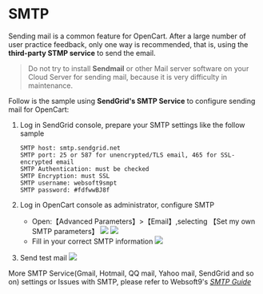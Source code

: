 # SMTP

Sending mail is a common feature for OpenCart. After a large number of user practice feedback, only one way is recommended, that is, using the **third-party STMP service** to send the email.

> Do not try to install **Sendmail** or other Mail server software on your Cloud Server for sending mail, because it is very difficulty in maintenance.

Follow is the sample using **SendGrid's SMTP Service** to configure sending mail for OpenCart:

1. Log in SendGrid console, prepare your SMTP settings like the follow sample
   ```
   SMTP host: smtp.sendgrid.net
   SMTP port: 25 or 587 for unencrypted/TLS email, 465 for SSL-encrypted email
   SMTP Authentication: must be checked
   SMTP Encryption: must SSL
   SMTP username: websoft9smpt
   SMTP password: #fdfwwBJ8f    
   ```
2. Log in OpenCart console as administrator, configure SMTP  
  
   - Open:【Advanced Parameters】>【Email】,selecting 【Set my own SMTP parameters】
     ![](https://libs.websoft9.com/Websoft9/DocsPicture/en/prestashop/prestashop-smtp001-websoft9.png)
     ![](https://libs.websoft9.com/Websoft9/DocsPicture/en/prestashop/prestashop-smtp002-websoft9.png)
   - Fill in your correct SMTP information
     ![](https://libs.websoft9.com/Websoft9/DocsPicture/en/prestashop/prestashop-smtp003-websoft9.png)

5. Send test mail
   ![](https://libs.websoft9.com/Websoft9/DocsPicture/en/prestashop/prestashop-smtp004-websoft9.png)
     

More SMTP Service(Gmail, Hotmail, QQ mail, Yahoo mail, SendGrid and so on)  settings or Issues with SMTP, please refer to Websoft9's *[SMTP Guide](https://support.websoft9.com/docs/faq/tech-smtp.html)*